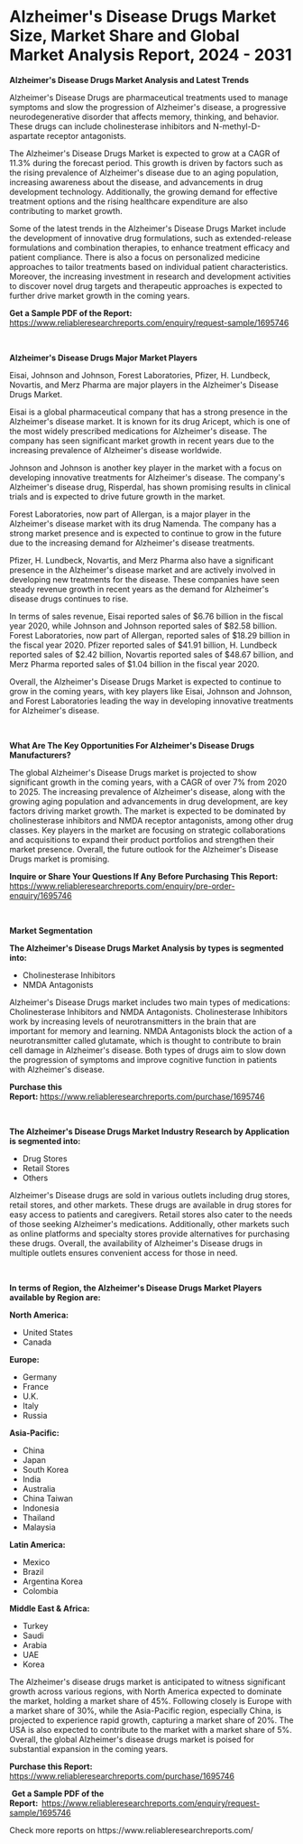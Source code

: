 <p><h1>Alzheimer's Disease Drugs Market Size, Market Share and Global Market Analysis Report, 2024 - 2031</h1></p><p><strong>Alzheimer's Disease Drugs Market Analysis and Latest Trends</strong></p>
<p><p>Alzheimer's Disease Drugs are pharmaceutical treatments used to manage symptoms and slow the progression of Alzheimer's disease, a progressive neurodegenerative disorder that affects memory, thinking, and behavior. These drugs can include cholinesterase inhibitors and N-methyl-D-aspartate receptor antagonists.</p><p>The Alzheimer's Disease Drugs Market is expected to grow at a CAGR of 11.3% during the forecast period. This growth is driven by factors such as the rising prevalence of Alzheimer's disease due to an aging population, increasing awareness about the disease, and advancements in drug development technology. Additionally, the growing demand for effective treatment options and the rising healthcare expenditure are also contributing to market growth.</p><p>Some of the latest trends in the Alzheimer's Disease Drugs Market include the development of innovative drug formulations, such as extended-release formulations and combination therapies, to enhance treatment efficacy and patient compliance. There is also a focus on personalized medicine approaches to tailor treatments based on individual patient characteristics. Moreover, the increasing investment in research and development activities to discover novel drug targets and therapeutic approaches is expected to further drive market growth in the coming years.</p></p>
<p><strong>Get a Sample PDF of the Report:&nbsp;</strong> <a href="https://www.reliableresearchreports.com/enquiry/request-sample/1695746">https://www.reliableresearchreports.com/enquiry/request-sample/1695746</a></p>
<p>&nbsp;</p>
<p><strong>Alzheimer's Disease Drugs Major Market Players</strong></p>
<p><p>Eisai, Johnson and Johnson, Forest Laboratories, Pfizer, H. Lundbeck, Novartis, and Merz Pharma are major players in the Alzheimer's Disease Drugs Market. </p><p>Eisai is a global pharmaceutical company that has a strong presence in the Alzheimer's disease market. It is known for its drug Aricept, which is one of the most widely prescribed medications for Alzheimer's disease. The company has seen significant market growth in recent years due to the increasing prevalence of Alzheimer's disease worldwide.</p><p>Johnson and Johnson is another key player in the market with a focus on developing innovative treatments for Alzheimer's disease. The company's Alzheimer's disease drug, Risperdal, has shown promising results in clinical trials and is expected to drive future growth in the market.</p><p>Forest Laboratories, now part of Allergan, is a major player in the Alzheimer's disease market with its drug Namenda. The company has a strong market presence and is expected to continue to grow in the future due to the increasing demand for Alzheimer's disease treatments.</p><p>Pfizer, H. Lundbeck, Novartis, and Merz Pharma also have a significant presence in the Alzheimer's disease market and are actively involved in developing new treatments for the disease. These companies have seen steady revenue growth in recent years as the demand for Alzheimer's disease drugs continues to rise.</p><p>In terms of sales revenue, Eisai reported sales of $6.76 billion in the fiscal year 2020, while Johnson and Johnson reported sales of $82.58 billion. Forest Laboratories, now part of Allergan, reported sales of $18.29 billion in the fiscal year 2020. Pfizer reported sales of $41.91 billion, H. Lundbeck reported sales of $2.42 billion, Novartis reported sales of $48.67 billion, and Merz Pharma reported sales of $1.04 billion in the fiscal year 2020. </p><p>Overall, the Alzheimer's Disease Drugs Market is expected to continue to grow in the coming years, with key players like Eisai, Johnson and Johnson, and Forest Laboratories leading the way in developing innovative treatments for Alzheimer's disease.</p></p>
<p>&nbsp;</p>
<p><strong>What Are The Key Opportunities For Alzheimer's Disease Drugs Manufacturers?</strong></p>
<p><p>The global Alzheimer's Disease Drugs market is projected to show significant growth in the coming years, with a CAGR of over 7% from 2020 to 2025. The increasing prevalence of Alzheimer's disease, along with the growing aging population and advancements in drug development, are key factors driving market growth. The market is expected to be dominated by cholinesterase inhibitors and NMDA receptor antagonists, among other drug classes. Key players in the market are focusing on strategic collaborations and acquisitions to expand their product portfolios and strengthen their market presence. Overall, the future outlook for the Alzheimer's Disease Drugs market is promising.</p></p>
<p><strong>Inquire or Share Your Questions If Any Before Purchasing This Report:</strong> <a href="https://www.reliableresearchreports.com/enquiry/pre-order-enquiry/1695746">https://www.reliableresearchreports.com/enquiry/pre-order-enquiry/1695746</a></p>
<p>&nbsp;</p>
<p><strong>Market Segmentation</strong></p>
<p><strong>The Alzheimer's Disease Drugs Market Analysis by types is segmented into:</strong></p>
<p><ul><li>Cholinesterase Inhibitors</li><li>NMDA Antagonists</li></ul></p>
<p><p>Alzheimer's Disease Drugs market includes two main types of medications: Cholinesterase Inhibitors and NMDA Antagonists. Cholinesterase Inhibitors work by increasing levels of neurotransmitters in the brain that are important for memory and learning. NMDA Antagonists block the action of a neurotransmitter called glutamate, which is thought to contribute to brain cell damage in Alzheimer's disease. Both types of drugs aim to slow down the progression of symptoms and improve cognitive function in patients with Alzheimer's disease.</p></p>
<p><strong>Purchase this Report:&nbsp;</strong><a href="https://www.reliableresearchreports.com/purchase/1695746">https://www.reliableresearchreports.com/purchase/1695746</a></p>
<p>&nbsp;</p>
<p><strong>The Alzheimer's Disease Drugs Market Industry Research by Application is segmented into:</strong></p>
<p><ul><li>Drug Stores</li><li>Retail Stores</li><li>Others</li></ul></p>
<p><p>Alzheimer's Disease drugs are sold in various outlets including drug stores, retail stores, and other markets. These drugs are available in drug stores for easy access to patients and caregivers. Retail stores also cater to the needs of those seeking Alzheimer's medications. Additionally, other markets such as online platforms and specialty stores provide alternatives for purchasing these drugs. Overall, the availability of Alzheimer's Disease drugs in multiple outlets ensures convenient access for those in need.</p></p>
<p>&nbsp;</p>
<p><strong>In terms of Region, the Alzheimer's Disease Drugs Market Players available by Region are:</strong></p>
<p>
    <p> <strong> North America: </strong>
        <ul>
            <li>United States</li>
            <li>Canada</li>
        </ul>
        </p> 
    <p> <strong> Europe: </strong>
        <ul>
            <li>Germany</li>
            <li>France</li>
            <li>U.K.</li>
            <li>Italy</li>
            <li>Russia</li>
        </ul>
        </p> 
    <p> <strong> Asia-Pacific: </strong>
        <ul>
            <li>China</li>
            <li>Japan</li>
            <li>South Korea</li>
            <li>India</li>
            <li>Australia</li>
            <li>China Taiwan</li>
            <li>Indonesia</li>
            <li>Thailand</li>
            <li>Malaysia</li>
        </ul>
        </p> 
    <p> <strong> Latin America: </strong>
        <ul>
            <li>Mexico</li>
            <li>Brazil</li>
            <li>Argentina Korea</li>
            <li>Colombia</li>
        </ul>
        </p> 
    <p> <strong> Middle East & Africa: </strong>
        <ul>
            <li>Turkey</li>
            <li>Saudi</li>
            <li>Arabia</li>
            <li>UAE</li>
            <li>Korea</li>
        </ul>
    </p>
    </p>
<p><p>The Alzheimer's disease drugs market is anticipated to witness significant growth across various regions, with North America expected to dominate the market, holding a market share of 45%. Following closely is Europe with a market share of 30%, while the Asia-Pacific region, especially China, is projected to experience rapid growth, capturing a market share of 20%. The USA is also expected to contribute to the market with a market share of 5%. Overall, the global Alzheimer's disease drugs market is poised for substantial expansion in the coming years.</p></p>
<p><strong>Purchase this Report: </strong><a href="https://www.reliableresearchreports.com/purchase/1695746">https://www.reliableresearchreports.com/purchase/1695746</a></p>
<p>&nbsp;<strong>Get a Sample PDF of the Report:&nbsp;&nbsp;</strong><a href="https://www.reliableresearchreports.com/enquiry/request-sample/1695746">https://www.reliableresearchreports.com/enquiry/request-sample/1695746</a></p>
<p><strong></strong></p>
<p>Check more reports on https://www.reliableresearchreports.com/</p>